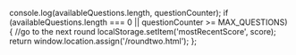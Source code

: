  console.log(availableQuestions.length, questionCounter);
    if (availableQuestions.length === 0 || questionCounter >= MAX_QUESTIONS) {
          //go to the next round
        localStorage.setItem('mostRecentScore', score);
        return window.location.assign('/roundtwo.html');
    };